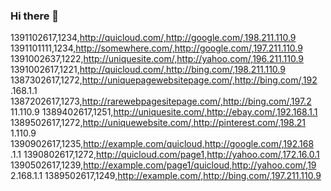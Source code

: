 ### Hi there 👋
1391102617,1234,http://quicloud.com/,http://google.com/,198.211.110.9
1391101111,1234,http://somewhere.com/,http://google.com/,197.211.110.9
1391002637,1222,http://uniquesite.com/,http://yahoo.com/,196.211.110.9
1391002617,1221,http://quicloud.com/,http://bing.com/,198.211.110.9
1387302617,1272,http://uniquepagewebsitepage.com/,http://bing.com/,192
.168.1.1
1387202617,1273,http://rarewebpagesitepage.com/,http://bing.com/,197.2
11.110.9
1389402617,1251,http://uniquesite.com/,http://ebay.com/,192.168.1.1
1389502617,1272,http://uniquewebsite.com/,http://pinterest.com/,198.21
1.110.9
1390902617,1235,http://example.com/quicloud,http://google.com/,192.168
.1.1
1390802617,1272,http://quicloud.com/page1,http://yahoo.com/,172.16.0.1
1390502617,1239,http://example.com/page1/quicloud,http://yahoo.com/,19
2.168.1.1
1389502617,1249,http://example.com/,http://bing.com/,197.211.110.9
<!--
**nnam0801/nnam0801** is a ✨ _special_ ✨ repository because its `README.md` (this file) appears on your GitHub profile.

Here are some ideas to get you started:

- 🔭 I’m currently working on ...
- 🌱 I’m currently learning ...
- 👯 I’m looking to collaborate on ...
- 🤔 I’m looking for help with ...
- 💬 Ask me about ...
- 📫 How to reach me: ...
- 😄 Pronouns: ...
- ⚡ Fun fact: ...
-->
